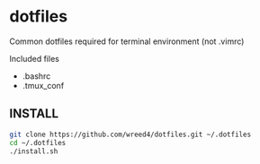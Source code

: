 # dotfiles
Common dotfiles required for terminal environment (not .vimrc)

Included files
* .bashrc
* .tmux\_conf

## INSTALL 
```bash
git clone https://github.com/wreed4/dotfiles.git ~/.dotfiles
cd ~/.dotfiles
./install.sh
```

